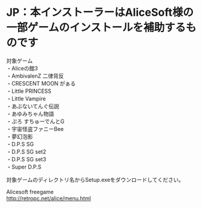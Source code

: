 # JP：本インストーラーはAliceSoft様の一部ゲームのインストールを補助するものです<br/>

対象ゲーム<br/>
・Aliceの館3<br/>
・AmbivalenZ 二律背反<br/>
・CRESCENT MOON がぁる<br/>
・Little PRINCESS<br/>
・Little Vampire<br/>
・あぶないてんぐ伝説<br/>
・あゆみちゃん物語<br/>
・ぷろ すちゅーでんとG<br/>
・宇宙怪盗ファニーBee<br/>
・夢幻泡影<br/>
・D.P.S SG<br/>
・D.P.S SG set2<br/>
・D.P.S SG set3<br/>
・Super D.P.S<br/>

対象ゲームのディレクトリ名からSetup.exeをダウンロードしてください。

Alicesoft freegame<br/>
http://retropc.net/alice/menu.html<br/>
